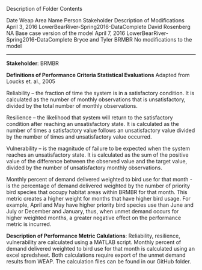 Description of Folder Contents

Date            Weap Area Name                            Person            Stakeholder   Description of Modifications
April 3, 2016   LowerBearRiver-Spring2016-DataComplete    David Rosenberg   NA            Base case version of the model
April 7, 2016   LowerBearRiver-Spring2016-DataComplete    Bryce and Tyler   BRMBR         No modifications to the model


--------------------------------------------------------------------
**Stakeholder**: BRMBR

**Definitions of Performance Criteria Statistical Evaluations**
Adapted from Loucks et. al., 2005

Reliability – the fraction of time the system is in a satisfactory condition. It is calculated as the number of monthly observations that is unsatisfactory, divided by the total number of monthly observations. 

Resilience – the likelihood that system will return to the satisfactory condition after reaching an unsatisfactory state. It is calculated as the number of times a satisfactory value follows an unsatisfactory value divided by the number of times and unsatisfactory value occurred. 

Vulnerability – is the magnitude of failure to be expected when the system reaches an unsatisfactory state. It is calculated as the sum of the positive value of the difference between the observed value and the target value, divided by the number of unsatisfactory monthly observations. 

Monthly percent of demand delivered weighted to bird use for that month - is the percentage of demand delivered weighted by the number of priority bird species that occupy habitat areas within BRMBR for that month. This metric creates a higher weight for months that have higher bird usage. For example, April and May have higher priority bird species use than June and July or December and January, thus, when unmet demand occurs for higher weighted months, a greater negative effect on the performance metric is incurred. 

**Description of Performance Metric Calulations**:
Reliability, resilience, vulnerability are calculated using a MATLAB script. Monthly percent of demand delivered weighted to bird use for that month is calculated using an excel spredsheet. Both calculations require export of the unmet demand results from WEAP. The calculation files can be found in our GitHub folder. 
